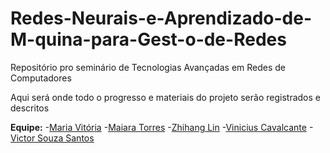 # Redes-Neurais-e-Aprendizado-de-M-quina-para-Gest-o-de-Redes

Repositório pro seminário de Tecnologias Avançadas em Redes de Computadores

Aqui será onde todo o progresso e materiais do projeto serão registrados e descritos

**Equipe:**
-[Maria Vitória](https://github.com/vitoria74)
-[Maiara Torres](https://github.com/maiara-t) 
-[Zhihang Lin]()
-[Vinicius Cavalcante]()
-[Victor Souza Santos](https://github.com/VictorSantos674)
